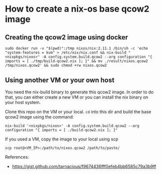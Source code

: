 # How to create a nix-os base qcow2 image

## Creating the qcow2 image using docker

```
sudo docker run -v "$(pwd)":/tmp nixos/nix:2.11.1 /bin/sh -c 'echo "system-features = kvm" > /etc/nix/nix.conf && nix-build "<nixpkgs/nixos>" -A config.system.build.qcow2 --arg configuration "{ imports = [ ./tmp/build-qcow2.nix ]; }" && mv ./result/nixos.qcow2 /tmp/nixos.qcow2' && sudo chmod +rw nixos.qcow2
```

## Using another VM or your own host

You need the nix-build binary to generate this qcow2 image. In order to do that, you can either create a new VM or you can install the nix binary on your host system.

Clone this repo on the VM or your local. `cd` into this dir and build the base qcow2 image using the command:

```
nix-build '<nixpkgs/nixos>' -A config.system.build.qcow2 --arg configuration "{ imports = [ ./build-qcow2.nix ]; }"
```

If you used a VM, copy the image to your local using scp
```
scp root@<VM_IP>:/path/to/nixos.qcow2 /path/to/paste/
```

References:

- https://gist.github.com/tarnacious/f9674436fff0efeb4bb6585c79a3b9ff